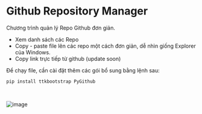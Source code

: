 # Github Repository Manager

Chương trình quản lý Repo Github đơn giản.

* Xem danh sách các Repo
* Copy - paste file lên các repo một cách đơn giản, dễ nhìn giống Explorer của Windows.
* Copy link trực tiếp từ github (update soon)


Để chạy file, cần cài đặt thêm các gói bổ sung bằng lệnh sau:

```
pip install ttkbootstrap PyGithub
```


<br>




![image](https://raw.githubusercontent.com/pythverse/github-repository-manager/refs/heads/main/demo.png)
